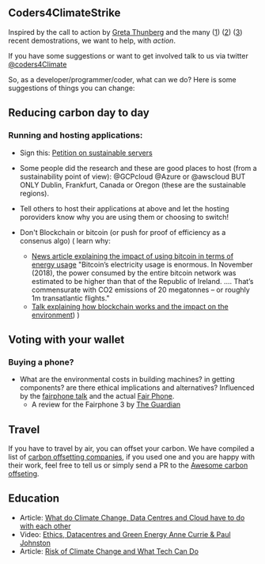 ## Coders4ClimateStrike

Inspired by the call to action by [Greta Thunberg](https://en.wikipedia.org/wiki/Greta_Thunberg) and the many ([1]) ([2]) ([3]) recent demostrations, we want to help, with *action*.

If you have some suggestions or want to get involved talk to us via twitter [@coders4Climate](https://twitter.com/Coders4Climate)

So, as a developer/programmer/coder, what can we do? Here is some suggestions of things you can change:

## Reducing carbon day to day

### Running and hosting applications:
 
 * Sign this: [Petition on sustainable servers](https://www.change.org/p/sustainable-servers-by-2024)
 * Some people did the research and these are good places to host (from a sustainability point of view): @GCPcloud @Azure or @awscloud BUT ONLY Dublin, Frankfurt, Canada or Oregon (these are the sustainable regions).
 * Tell others to host their applications at above and let the hosting poroviders know why you are using them or choosing to switch!
 
 
 * Don't Blockchain or bitcoin (or push for proof of efficiency as a consenus algo) ( learn why:
    -  [News article explaining the impact of using bitcoin in terms of energy usage](https://www.theguardian.com/technology/2018/jan/17/bitcoin-electricity-usage-huge-climate-cryptocurrency) "Bitcoin’s electricity usage is enormous. In November (2018), the power consumed by the entire bitcoin network was estimated to be higher than that of the Republic of Ireland. .... That’s commensurate with CO2 emissions of 20 megatonnes – or roughly 1m transatlantic flights."
    - [Talk explaining how blockchain works and the impact on the environment](https://www.youtube.com/watch?v=IHUJaK2XzHg&feature=youtu.be)) 
 ) 


## Voting with your wallet


### Buying a phone?
 - What are the environmental costs in building machines? in getting components? are there ethical implications and alternatives? Influenced by the [fairphone talk](https://meaningconference.co.uk/videos/bibi-bleekemolen.php) and the actual [Fair Phone](https://www.fairphone.com/en/). 
   * A review for the Fairphone 3 by [The Guardian](https://www.theguardian.com/technology/2019/sep/18/fairphone-3-review-ethical-phone)


## Travel

If you have to travel by air, you can offset your carbon. We have compiled a list of [carbon offsetting companies](https://github.com/coders4climatestrike/awesome-carbon-offset), if you used one and you are happy with their work, feel free to tell us or simply send a PR to the [Awesome carbon offseting](https://github.com/coders4climatestrike/awesome-carbon-offset). 

## Education
 
 * Article: [What do Climate Change, Data Centres and Cloud have to do with each other](https://t.co/UwidTb3xks)
 * Video: [Ethics, Datacentres and Green Energy Anne Currie & Paul Johnston](https://www.youtube.com/watch?v=y5I3M0-9HKM)
 * Article: [Risk of Climate Change and What Tech Can Do](https://qconlondon.com/london2019/presentation/risk-climate-change-and-what-tech-can-do)
 
 
 
 [1]: https://www.forbes.com/sites/enriquedans/2019/03/16/climate-change-is-now-on-the-political-agenda-thanks-to-people-still-too-young-to-vote/#310791a7552e
 [2]: https://elpais.com/elpais/2019/03/15/planeta_futuro/1552649579_851929.html
 [3]: https://www.theguardian.com/environment/2019/mar/19/school-climate-strikes-more-than-1-million-took-part-say-campaigners-greta-thunberg
